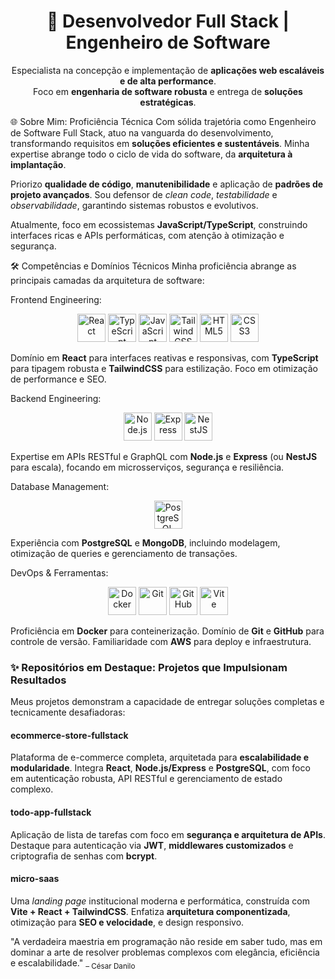 <h1 align="center">
🚀 Desenvolvedor Full Stack | Engenheiro de Software
</h1>

<p align="center">
Especialista na concepção e implementação de <strong>aplicações web escaláveis e de alta performance</strong>.
<br>
Foco em <strong>engenharia de software robusta</strong> e entrega de <strong>soluções estratégicas</strong>.
</p>

🌐 Sobre Mim: Proficiência Técnica
Com sólida trajetória como Engenheiro de Software Full Stack, atuo na vanguarda do desenvolvimento, transformando requisitos em <strong>soluções eficientes e sustentáveis</strong>. Minha expertise abrange todo o ciclo de vida do software, da <strong>arquitetura à implantação</strong>.

Priorizo <strong>qualidade de código</strong>, <strong>manutenibilidade</strong> e aplicação de <strong>padrões de projeto avançados</strong>. Sou defensor de <em>clean code</em>, <em>testabilidade</em> e <em>observabilidade</em>, garantindo sistemas robustos e evolutivos.

Atualmente, foco em ecossistemas <strong>JavaScript/TypeScript</strong>, construindo interfaces ricas e APIs performáticas, com atenção à otimização e segurança.

🛠️ Competências e Domínios Técnicos
Minha proficiência abrange as principais camadas da arquitetura de software:

Frontend Engineering:

<p align="center">
<img src="https://cdn.jsdelivr.net/gh/devicons/devicon/icons/react/react-original.svg" width="45" title="React"/>
<img src="https://cdn.jsdelivr.net/gh/devicons/devicon/icons/typescript/typescript-plain.svg" width="45" title="TypeScript"/>
<img src="https://cdn.jsdelivr.net/gh/devicons/devicon/icons/javascript/javascript-plain.svg" width="45" title="JavaScript"/>
<img src="https://cdn.jsdelivr.net/gh/devicons/devicon@latest/icons/tailwindcss/tailwindcss-original.svg" width="45" title="TailwindCSS"/>
<img src="https://cdn.jsdelivr.net/gh/devicons/devicon@latest/icons/html5/html5-original.svg" width="45" title="HTML5"/>
<img src="https://cdn.jsdelivr.net/gh/devicons/devicon@latest/icons/css3/css3-original.svg" width="45" title="CSS3"/>
</p>
Domínio em <strong>React</strong> para interfaces reativas e responsivas, com <strong>TypeScript</strong> para tipagem robusta e <strong>TailwindCSS</strong> para estilização. Foco em otimização de performance e SEO.

Backend Engineering:

<p align="center">
<img src="https://cdn.jsdelivr.net/gh/devicons/devicon/icons/nodejs/nodejs-plain.svg" width="45" title="Node.js"/>
<img src="https://cdn.jsdelivr.net/gh/devicons/devicon/icons/express/express-original.svg" width="45" title="Express"/>
<img src="https://cdn.jsdelivr.net/gh/devicons/devicon@latest/icons/nestjs/nestjs-original.svg" width="45" title="NestJS"/>
</p>
Expertise em APIs RESTful e GraphQL com <strong>Node.js</strong> e <strong>Express</strong> (ou <strong>NestJS</strong> para escala), focando em microsserviços, segurança e resiliência.

Database Management:

<p align="center">
<img src="https://cdn.jsdelivr.net/gh/devicons/devicon/icons/postgresql/postgresql-plain.svg" width="45" title="PostgreSQL"/>
</p>
Experiência com <strong>PostgreSQL</strong> e <strong>MongoDB</strong>, incluindo modelagem, otimização de queries e gerenciamento de transações.

DevOps & Ferramentas:

<p align="center">
<img src="https://cdn.jsdelivr.net/gh/devicons/devicon/icons/docker/docker-plain.svg" width="45" title="Docker"/>
<img src="https://cdn.jsdelivr.net/gh/devicons/devicon/icons/git/git-plain.svg" width="45" title="Git"/>
<img src="https://cdn.jsdelivr.net/gh/devicons/devicon/icons/github/github-original.svg" width="45" title="GitHub"/>
<img src="https://cdn.jsdelivr.net/gh/devicons/devicon/icons/vite/vite-original.svg" width="45" title="Vite"/>
</p>
Proficiência em <strong>Docker</strong> para conteinerização. Domínio de <strong>Git</strong> e <strong>GitHub</strong> para controle de versão. Familiaridade com <strong>AWS</strong> para deploy e infraestrutura.

### ✨ Repositórios em Destaque: Projetos que Impulsionam Resultados
Meus projetos demonstram a capacidade de entregar soluções completas e tecnicamente desafiadoras:

#### ecommerce-store-fullstack

Plataforma de e-commerce completa, arquitetada para <strong>escalabilidade e modularidade</strong>. Integra <strong>React</strong>, <strong>Node.js/Express</strong> e <strong>PostgreSQL</strong>, com foco em autenticação robusta, API RESTful e gerenciamento de estado complexo.

#### todo-app-fullstack

Aplicação de lista de tarefas com foco em <strong>segurança e arquitetura de APIs</strong>. Destaque para autenticação via <strong>JWT</strong>, <strong>middlewares customizados</strong> e criptografia de senhas com <strong>bcrypt</strong>.

#### micro-saas

Uma <em>landing page</em> institucional moderna e performática, construída com <strong>Vite + React + TailwindCSS</strong>. Enfatiza <strong>arquitetura componentizada</strong>, otimização para <strong>SEO e velocidade</strong>, e design responsivo.

"A verdadeira maestria em programação não reside em saber tudo, mas em dominar a arte de resolver problemas complexos com elegância, eficiência e escalabilidade."
<sub>– César Danilo</sub>

